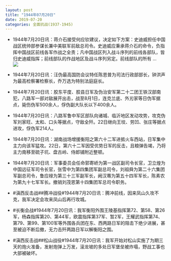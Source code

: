 ```yaml
---
layout: post
title: "1944年07月20日"
date: 2019-07-20
categories: 全面抗战(1937-1945)
---
```


<meta name="referrer" content="no-referrer" />

- 1944年7月20日讯：蒋介石接受何应钦建议，决定如下方案：史迪威担任中国战区统帅部参谋长兼中美联军前敌总司令。史迪威应秉承蒋介石的命令，负指挥中国战区前线各军作战之全责；凡中国战区列入战斗序列的前线各部队，皆归史迪威指挥；前线部队的作战地区及战斗序列另定。前线部队的所有 ... <br/><img src="https://wx1.sinaimg.cn/large/aca367d8ly1g56p8qk3cgj20c80cwjrj.jpg" />

- 1944年7月20日讯：汪伪最高国防会议特任陈恩普为司法行政部部长，钟洪声为最高检察署检察长，乔万选为特别法庭庭长。 

- 1944年7月20日讯：胶东平度、胶县日军及伪治安军第二十二团王铁汉部南犯，八路军一部对敌展开出击，战至8月1日，连克兰底、外刃家等日伪军据点，毙伤伪军500余人，俘伪副大队长以下400余人。 

- 1944年7月20日讯：八路军鲁中军区部队向诸城、临沂地区发动攻势，攻克伪军刘家旺、太和、口头等据点，守敌全歼。22日继向王坟、劳凹、张庄等据点进攻，俘伪军214人。 

- 1944年7月20日讯：湖南战场增援衡阳之第六十二军进抵火车西站，日军集中主力向该军猛攻。22日，第六十二军因受优势日军的反击，且粮弹告竭，乃将主力南移至硫子坑、盘古岭、侍郎铺附近整顿。 

- 1944年7月20日讯：军事委员会任命郭寄峤为第一战区副司令长官，卫立煌为中国远征军司令长官，张雪中为第四集团军副总司令，刘祖舜为第二十六集团军副总司令，鲁应禄为第三十三军副军长，阙汉骞为第五十四军军长，陈素农为第九十七军军长。撤销刘茂恩第十四集团军总司令职务。 

- #滇西反击战##腾冲战役#1944年7月20日讯：腾冲前线，因来凤山久攻不克，我军决定会攻来凤山后再行攻城。 

- #长衡会战#1944年7月20日讯：我军衡阳外围王陵基指挥第72、第58、第26军，杨森指挥第20、第44军，欧震指挥第37军、暂2军，王耀武指挥第74、第79、第99、第100军等外围各兵团在东、西两路日军的阻击下绝少进展，甚至被迫不断后撤，无力击歼两路日军以解衡阳之围。 

- #滇西反击战##松山战役#1944年7月20日讯：我军开始对松山实施了为期三天的炮火准备，发射炮弹上万发，滚龙坡的多处日军堡垒被炸塌，野战工事也大部被破坏。 

